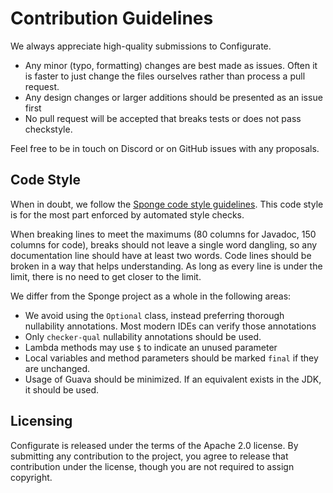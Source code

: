 # Contribution Guidelines

We always appreciate high-quality submissions to Configurate. 

- Any minor (typo, formatting) changes are best made as issues. Often it is faster to just change the files ourselves rather than process a pull
 request.
- Any design changes or larger additions should be presented as an issue first
- No pull request will be accepted that breaks tests or does not pass checkstyle.

Feel free to be in touch on Discord or on GitHub issues with any proposals.

## Code Style

When in doubt, we follow the [Sponge code style guidelines](https://docs.spongepowered.org/stable/en/contributing/implementation/codestyle.html
). This code style is for the most part enforced by automated style checks.

When breaking lines to meet the maximums (80 columns for Javadoc, 150 columns for code), breaks should not leave a single word dangling, so any
 documentation line should have at least two words. Code lines should be broken in a way that helps understanding. As long as every line is under
  the limit, there is no need to get closer to the limit.

We differ from the Sponge project as a whole in the following areas:

- We avoid using the `Optional` class, instead preferring thorough nullability annotations. Most modern IDEs can verify those annotations
- Only `checker-qual` nullability annotations should be used.
- Lambda methods may use `$` to indicate an unused parameter
- Local variables and method parameters should be marked `final` if they are unchanged.
- Usage of Guava should be minimized. If an equivalent exists in the JDK, it should be used.

## Licensing

Configurate is released under the terms of the Apache 2.0 license. By submitting any contribution to the project, you agree to release that
 contribution under the license, though you are not required to assign copyright.
